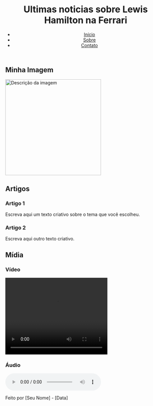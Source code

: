 <!DOCTYPE html>
<html lang="pt-br">
<head>
    <meta charset="UTF-8">
    <meta name="viewport" content="width=device-width, initial-scale=1.0">
    <title>Noticias F1</title>
</head>
<body>
    <header>
        <h1>Ultimas noticias sobre Lewis Hamilton na Ferrari</h1>
        <nav>
            <ul>
                <li><a href="#">Início</a></li>
                <li><a href="#">Sobre</a></li>
                <li><a href="#">Contato</a></li>
            </ul>
        </nav>
    </header>
    <main>
        <section>
            <h2>Minha Imagem</h2>
            <img src="https://i.pinimg.com/736x/52/66/a2/5266a2b6c1496044d38c678f68547049.jpg" alt="Descrição da imagem" width="300">
        </section>
        <section>
            <h2>Artigos</h2>
            <article>
                <h3>Artigo 1</h3>
                <p>Escreva aqui um texto criativo sobre o tema que você escolheu.</p>
            </article>
            <article>
                <h3>Artigo 2</h3>
                <p>Escreva aqui outro texto criativo.</p>
            </article>
        </section>
        <section>
            <h2>Mídia</h2>
            <h3>Vídeo</h3>
            <video width="320" height="240" controls>
                <source src="midia/video.mp4" type="video/mp4">
                Seu navegador não suporta vídeos em HTML5.
            </video>
            <h3>Áudio</h3>
            <audio controls>
                <source src="midia/audio.mp3" type="audio/mpeg">
                Seu navegador não suporta áudio em HTML5.
            </audio>
        </section>
    </main>
    <footer>
        <p>Feito por [Seu Nome] - [Data]</p>
    </footer>

</body>
</html>

